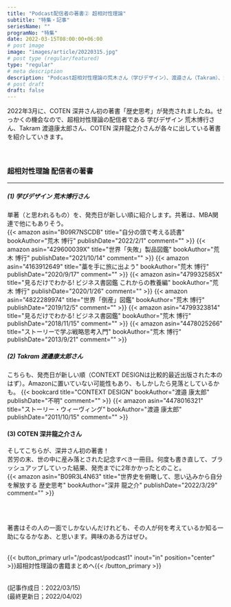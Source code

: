 ```yaml
---
title: "Podcast配信者の著書② 超相対性理論"
subtitle: "特集・記事"
seriesName: ""
programNo: "特集"
date: 2022-03-15T08:00:00+06:00
# post image
image: "images/article/20220315.jpg"
# post type (regular/featured)
type: "regular"
# meta description
description: "Podcast超相対性理論の荒木さん（学びデザイン）、渡邉さん（Takram）、深井さん（COTEN）が各々に出している著書を紹介しています"
# post draft
draft: false
---
```


2022年3月に、COTEN 深井さん初の著書「歴史思考」が発売されましたね。せっかくの機会なので、超相対性理論の配信者である 学びデザイン 荒木博行さん、Takram 渡邉康太郎さん、COTEN 深井龍之介さんが各々に出している著書を紹介していきます。<br>
<br>
<br>

### 超相対性理論 配信者の著書
<hr>

##### (1) 学びデザイン 荒木博行さん
単著（と思われるもの）を、発売日が新しい順に紹介します。共著は、MBA関連で他にもありそう。<br>
{{< amazon asin="B09R7NSCDB" title="自分の頭で考える読書" bookAuthor="荒木 博行" publishDate="2022/2/1" comment="" >}}
{{< amazon asin="429600039X" title="世界「失敗」製品図鑑" bookAuthor="荒木 博行" publishDate="2021/10/14" comment="" >}}
{{< amazon asin="4163912649" title="藁を手に旅に出よう" bookAuthor="荒木 博行" publishDate="2020/9/17" comment="" >}}
{{< amazon asin="479932585X" title="見るだけでわかる! ビジネス書図鑑 これからの教養編" bookAuthor="荒木 博行" publishDate="2020/1/26" comment="" >}}
{{< amazon asin="4822289974" title="世界「倒産」図鑑" bookAuthor="荒木 博行" publishDate="2019/12/5" comment="" >}}
{{< amazon asin="4799323814" title="見るだけでわかる! ビジネス書図鑑" bookAuthor="荒木 博行" publishDate="2018/11/15" comment="" >}}
{{< amazon asin="4478025266" title="ストーリーで学ぶ戦略思考入門" bookAuthor="荒木 博行" publishDate="2013/9/21" comment="" >}}
<br>

##### (2) Takram 渡邉康太郎さん
こちらも、発売日が新しい順（CONTEXT DESIGNは比較的最近出版された本のはず）。Amazonに置いていない可能性もあり、もしかしたら見落としているかも。
{{< bookcard title="CONTEXT DESIGN" bookAuthor="渡邉 康太郎" publishDate="不明" comment="" >}}
{{< amazon asin="4478016321" title="ストーリー・ウィーヴィング" bookAuthor="渡邉 康太郎" publishDate="2011/10/15" comment="" >}}
<br>

#### (3) COTEN 深井龍之介さん
そしてこちらが、深井さん初の著書！<br>
苦労の末、世の中に産み落とされた記念すべき一冊目。何度も書き直して、ブラッシュアップしていった結果、発売までに2年かかったとのこと。<br>
{{< amazon asin="B09R3L4N63" title="世界史を俯瞰して、思い込みから自分を解放する 歴史思考" bookAuthor="深井 龍之介" publishDate="2022/3/29" comment="" >}}

<br>
<br>

著書はその人の一面でしかないんだけれども、その人が何を考えているか知る一助になるかなあ、と思います。興味のある方はぜひ。
<br>
<br>


{{< button_primary url="/podcast/podcast1" inout="in" position="center" >}}超相対性理論の書籍まとめへ{{< /button_primary >}}
<br>
<br>

(記事作成日：2022/03/15)<br>
(最終更新日；2022/04/02)
